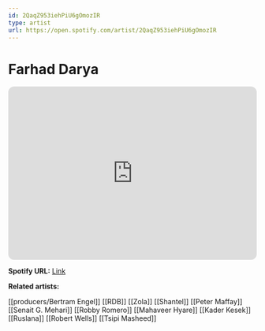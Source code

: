 ```yaml
---
id: 2QaqZ953iehPiU6gOmozIR
type: artist
url: https://open.spotify.com/artist/2QaqZ953iehPiU6gOmozIR
---
```

# Farhad Darya

<iframe style="border-radius:12px" src="https://open.spotify.com/embed/artist/2QaqZ953iehPiU6gOmozIR" width="100%" height="352" frameBorder="0" allowfullscreen="" allow="autoplay; clipboard-write; encrypted-media; fullscreen; picture-in-picture" loading="lazy"></iframe>

**Spotify URL:** [Link](https://open.spotify.com/artist/2QaqZ953iehPiU6gOmozIR)

**Related artists:**

[[producers/Bertram Engel]]
[[RDB]]
[[Zola]]
[[Shantel]]
[[Peter Maffay]]
[[Senait G. Mehari]]
[[Robby Romero]]
[[Mahaveer Hyare]]
[[Kader Kesek]]
[[Ruslana]]
[[Robert Wells]]
[[Tsipi Masheed]]
